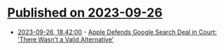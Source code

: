 # [Published on 2023-09-26](index.md)

* [2023-09-26, 18:42:00](https://apple.slashdot.org/story/23/09/26/1842217/apple-defends-google-search-deal-in-court-there-wasnt-a-valid-alternative?utm_source=rss1.0mainlinkanon&utm_medium=feed) - [Apple Defends Google Search Deal in Court: 'There Wasn't a Valid Alternative'](https://apple.slashdot.org/story/23/09/26/1842217/apple-defends-google-search-deal-in-court-there-wasnt-a-valid-alternative?utm_source=rss1.0mainlinkanon&utm_medium=feed)
